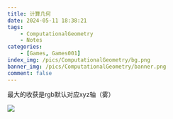 ```yaml
---
title: 计算几何
date: 2024-05-11 18:38:21
tags: 
    - ComputationalGeometry
    - Notes
categories: 
    - [Games, Games001]
index_img: /pics/ComputationalGeometry/bg.png
banner_img: /pics/ComputationalGeometry/banner.png
comment: false
---
```

最大的收获是rgb默认对应xyz轴（雾）
<!-- more -->
![](/pics/ComputationalGeometry/计算几何.png)
